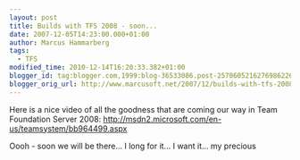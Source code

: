 ```yaml
---
layout: post
title: Builds with TFS 2008 - soon...
date: 2007-12-05T14:23:00.000+01:00
author: Marcus Hammarberg
tags:
  - TFS
modified_time: 2010-12-14T16:20:33.382+01:00
blogger_id: tag:blogger.com,1999:blog-36533086.post-2570605216276986226
blogger_orig_url: http://www.marcusoft.net/2007/12/builds-with-tfs-2008-soon.html
---
```


Here
is a nice video of all the goodness that are coming our way in Team
Foundation Server 2008:
<http://msdn2.microsoft.com/en-us/teamsystem/bb964499.aspx>


Oooh -
soon we will be there... I long for it... I want it... my precious

